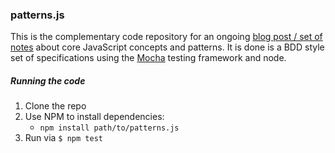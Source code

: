 ### patterns.js

This is the complementary code repository for an ongoing [blog post / set
of notes](http://blog.mdarnall.com/posts/javascript-patterns/) about core JavaScript concepts and patterns. It is done is a
BDD style set of specifications using the [Mocha](https://mochajs.org/) testing framework and node.

##### Running the code
1. Clone the repo
2. Use NPM to install dependencies: 
	* `npm install path/to/patterns.js`
3. Run via `$ npm test`
